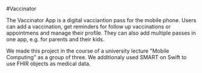 #Vaccinator

The Vaccinator App is a digital vacciantion pass for the mobile phone. Users can add a vaccination, get reminders for follow up vaccinations or appointmens and manage their profile. They can also add multiple passes in one app, e.g. for parents and their kids.

We made this project in the course of a university lecture "Mobile Computing" as a group of three. We additionaly used SMART on Swift to use FHIR objects as medical data. 
